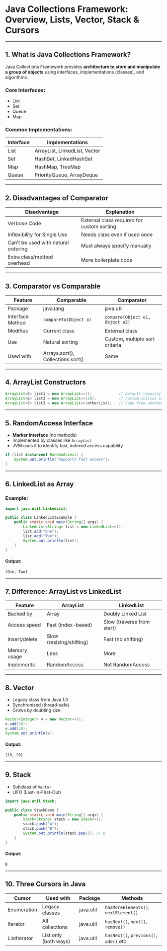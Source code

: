 
#  Java Collections Framework: Overview, Lists, Vector, Stack & Cursors

---

##  1. What is Java Collections Framework?

Java Collections Framework provides **architecture to store and manipulate a group of objects** using interfaces, implementations (classes), and algorithms.

###  Core Interfaces:
- List
- Set
- Queue
- Map

###  Common Implementations:
| Interface | Implementations              |
|----------|-------------------------------|
| List     | ArrayList, LinkedList, Vector |
| Set      | HashSet, LinkedHashSet        |
| Map      | HashMap, TreeMap              |
| Queue    | PriorityQueue, ArrayDeque     |

---

##  2. Disadvantages of Comparator

| Disadvantage                          | Explanation |
|--------------------------------------|-------------|
| Verbose Code                         | External class required for custom sorting |
| Inflexibility for Single Use         | Needs class even if used once |
| Can’t be used with natural ordering  | Must always specify manually |
| Extra class/method overhead          | More boilerplate code |

---

##  3. Comparator vs Comparable

| Feature        | Comparable               | Comparator                    |
|----------------|---------------------------|--------------------------------|
| Package        | java.lang                 | java.util                     |
| Interface Method | `compareTo(Object o)`    | `compare(Object o1, Object o2)` |
| Modifies       | Current class             | External class                 |
| Use            | Natural sorting           | Custom, multiple sort criteria |
| Used with      | Arrays.sort(), Collections.sort() | Same |

---

##  4. ArrayList Constructors

```java
ArrayList<E> list1 = new ArrayList<>();            // Default capacity (10)
ArrayList<E> list2 = new ArrayList<>(20);          // Custom initial capacity
ArrayList<E> list3 = new ArrayList<>(otherList);   // Copy from another collection
````

---

##  5. RandomAccess Interface

* **Marker interface** (no methods)
* Implemented by classes like `ArrayList`
* JVM uses it to identify fast, indexed access capability

```java
if (list instanceof RandomAccess) {
    System.out.println("Supports fast access");
}
```

---

##  6. LinkedList as Array

###  Example:

```java
import java.util.LinkedList;

public class LinkedListExample {
    public static void main(String[] args) {
        LinkedList<String> list = new LinkedList<>();
        list.add("One");
        list.add("Two");
        System.out.println(list);
    }
}
```

#### Output:

```
[One, Two]
```

---

##  7. Difference: ArrayList vs LinkedList

| Feature       | ArrayList                | LinkedList                 |
| ------------- | ------------------------ | -------------------------- |
| Backed by     | Array                    | Doubly Linked List         |
| Access speed  | Fast (index-based)       | Slow (traverse from start) |
| Insert/delete | Slow (resizing/shifting) | Fast (no shifting)         |
| Memory usage  | Less                     | More                       |
| Implements    | RandomAccess             | Not RandomAccess           |

---

##  8. Vector

* Legacy class from Java 1.0
* Synchronized (thread-safe)
* Grows by doubling size

```java
Vector<Integer> v = new Vector<>();
v.add(10);
v.add(20);
System.out.println(v);
```

#### Output:

```
[10, 20]
```

---

##  9. Stack

* Subclass of `Vector`
* LIFO (Last-In-First-Out)

```java
import java.util.Stack;

public class StackDemo {
    public static void main(String[] args) {
        Stack<String> stack = new Stack<>();
        stack.push("A");
        stack.push("B");
        System.out.println(stack.pop()); // B
    }
}
```

#### Output:

```
B
```

---

##  10. Three Cursors in Java

| Cursor       | Used with             | Package   | Methods                                 |
| ------------ | --------------------- | --------- | --------------------------------------- |
| Enumeration  | Legacy classes        | java.util | `hasMoreElements()`, `nextElement()`    |
| Iterator     | All collections       | java.util | `hasNext()`, `next()`, `remove()`       |
| ListIterator | List only (both ways) | java.util | `hasNext()`, `previous()`, `add()` etc. |


```
